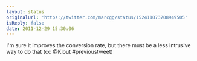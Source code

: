 ```yaml
---
layout: status
originalUrl: 'https://twitter.com/marcgg/status/152411073708949505'
isReply: false
date: 2011-12-29 15:30:06
---
```


I'm sure it improves the conversion rate, but there must be a less intrusive way to do that (cc @Klout #previoustweet)

